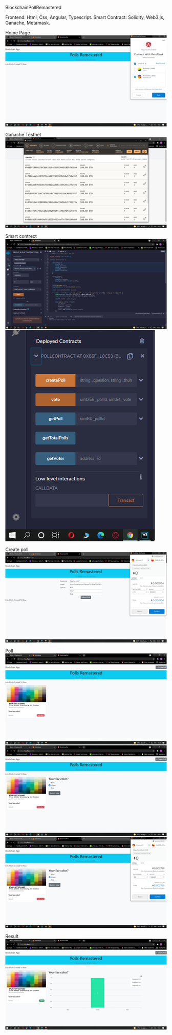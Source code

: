 BlockchainPollRemastered

Frontend: Html, Css, Angular, Typescript.
Smart Contract: Solidity, Web3.js, Ganache, Metamask.


Home Page
![alt.text](https://github.com/chaturrved/PollsRemastered/blob/master/Screenshots/Homepage.png)

Ganache Testnet
![alt.text](https://github.com/chaturrved/PollsRemastered/blob/master/Screenshots/Ganache.png)

Smart contrect
![alt.text](https://github.com/chaturrved/PollsRemastered/blob/master/Screenshots/Pollsol.png)
![alt.text](https://github.com/chaturrved/PollsRemastered/blob/master/Screenshots/deployed%20Smartcontract.png)

Create poll
![alt.text](https://github.com/chaturrved/PollsRemastered/blob/master/Screenshots/Create%20form.png)

Poll
![alt.text](https://github.com/chaturrved/PollsRemastered/blob/master/Screenshots/Poll.png)
![alt.text](https://github.com/chaturrved/PollsRemastered/blob/master/Screenshots/submit%20vote.png)
![alt.text](https://github.com/chaturrved/PollsRemastered/blob/master/Screenshots/submit%20vote%202.png)

Result
![alt.text](https://github.com/chaturrved/PollsRemastered/blob/master/Screenshots/result.png)
